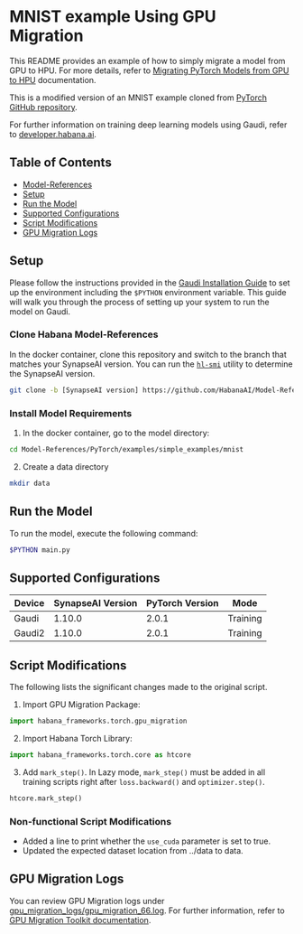 # MNIST example Using GPU Migration

This README provides an example of how to simply migrate a model from GPU to HPU. For more details, refer to [Migrating PyTorch Models from GPU to HPU](https://docs.habana.ai/en/latest/PyTorch/PyTorch_Model_Porting/Migrating_PyTorch_Models_to_HPU.html) documentation. 

This is a modified version of an MNIST example cloned from [PyTorch GitHub repository](https://github.com/pytorch/examples/tree/40289773aa4916fad0d50967917b3ae8aa534fd6mnist).

For further information on training deep learning models using Gaudi, refer to [developer.habana.ai](https://developer.habana.ai/resources/).

## Table of Contents

* [Model-References](../../../../../README.md)
* [Setup](#setup)
* [Run the Model](#run-the-model)
* [Supported Configurations](#supported-configurations)
* [Script Modifications](#script-modifications)
* [GPU Migration Logs](#gpu-migration-logs)

## Setup
Please follow the instructions provided in the [Gaudi Installation Guide](https://docs.habana.ai/en/latest/Installation_Guide/index.html) to set up the environment including the `$PYTHON` environment variable. This guide will walk you through the process of setting up your system to run the model on Gaudi.

### Clone Habana Model-References
In the docker container, clone this repository and switch to the branch that matches your SynapseAI version.
You can run the [`hl-smi`](https://docs.habana.ai/en/latest/System_Management_Tools_Guide/System_Management_Tools.html#hl-smi-utility-options) utility to determine the SynapseAI version.
```bash
git clone -b [SynapseAI version] https://github.com/HabanaAI/Model-References
```

### Install Model Requirements
1. In the docker container, go to the model directory:
```bash
cd Model-References/PyTorch/examples/simple_examples/mnist
```

2. Create a data directory
```bash
mkdir data
```
## Run the Model 
To run the model, execute the following command:
```bash
$PYTHON main.py
```

## Supported Configurations
| Device  | SynapseAI Version | PyTorch Version | Mode |
|---------|-------------------|-----------------|------|
| Gaudi   | 1.10.0             | 2.0.1          | Training |
| Gaudi2  | 1.10.0             | 2.0.1          | Training |

## Script Modifications 
The following lists the significant changes made to the original script. 

1. Import GPU Migration Package:
```python
import habana_frameworks.torch.gpu_migration
```

2. Import Habana Torch Library:
```python
import habana_frameworks.torch.core as htcore
```

3. Add `mark_step()`. In Lazy mode, `mark_step()` must be added in all training scripts right after `loss.backward()` and `optimizer.step()`.
```python
htcore.mark_step()
```
### Non-functional Script Modifications 
- Added a line to print whether the `use_cuda` parameter is set to true. 
- Updated the expected dataset location from ../data to data.

## GPU Migration Logs
You can review GPU Migration logs under [gpu_migration_logs/gpu_migration_66.log](gpu_migration_logs/gpu_migration_66.log).
For further information, refer to [GPU Migration Toolkit documentation](https://docs.habana.ai/en/latest/PyTorch/PyTorch_Model_Porting/GPU_Migration_Toolkit/GPU_Migration_Toolkit.html#enabling-logging-feature).